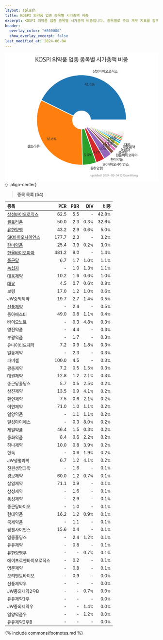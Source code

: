 ```yaml
---
layout: splash
title: KOSPI 의약품 업종 종목별 시가총액 비중
excerpt: KOSPI 의약품 업종 종목별 시가총액 비중입니다. 종목별로 주요 재무 지표를 함께 표시합니다.
header:
  overlay_color: "#800000"
  show_overlay_excerpt: false
last_modified_at: 2024-06-04
---
```



![KOSPI 의약품 업종 종목별 시가총액 비중](/stats/sector/images/kospi_업종_의약품_종목.png){: .align-center}


> **종목 목록 (54)**<a id="list"></a>

| **종목** | **PER** | **PBR** | **DIV** | **비중** |
| :------- | ------: | ------: | ------: | -------: |
| [삼성바이오로직스](/207940/) | 62.5 | 5.5 | - | 42.8<small>%</small> |
| [셀트리온](/068270/) | 50.0 | 2.3 | 0.3<small>%</small> | 32.6<small>%</small> |
| [유한양행](/000100/) | 43.2 | 2.9 | 0.6<small>%</small> | 5.0<small>%</small> |
| [SK바이오사이언스](/302440/) | 177.7 | 2.3 | - | 3.2<small>%</small> |
| [한미약품](/128940/) | 25.4 | 3.9 | 0.2<small>%</small> | 3.0<small>%</small> |
| [한올바이오파마](/009420/) | 481.2 | 9.0 | - | 1.4<small>%</small> |
| [종근당](/185750/) | 6.7 | 1.7 | 1.0<small>%</small> | 1.1<small>%</small> |
| [녹십자](/006280/) | - | 1.0 | 1.3<small>%</small> | 1.1<small>%</small> |
| [대웅제약](/069620/) | 10.2 | 1.6 | 0.6<small>%</small> | 1.0<small>%</small> |
| [대웅](/003090/) | 4.5 | 0.7 | 0.6<small>%</small> | 0.8<small>%</small> |
| 보령 | 17.0 | 1.2 | 1.0<small>%</small> | 0.6<small>%</small> |
| JW중외제약 | 19.7 | 2.7 | 1.4<small>%</small> | 0.5<small>%</small> |
| [신풍제약](/019170/) | - | 2.4 | - | 0.5<small>%</small> |
| 동아에스티 | 49.0 | 0.8 | 1.1<small>%</small> | 0.4<small>%</small> |
| 바이오노트 | - | 0.3 | 4.8<small>%</small> | 0.3<small>%</small> |
| 영진약품 | - | 4.4 | - | 0.3<small>%</small> |
| 부광약품 | - | 1.7 | - | 0.3<small>%</small> |
| 유나이티드제약 | 7.2 | 0.9 | 1.8<small>%</small> | 0.3<small>%</small> |
| 일동제약 | - | 2.3 | - | 0.3<small>%</small> |
| 파미셀 | 100.0 | 4.5 | - | 0.3<small>%</small> |
| 광동제약 | 7.2 | 0.5 | 1.5<small>%</small> | 0.3<small>%</small> |
| 대원제약 | 12.8 | 1.2 | 2.1<small>%</small> | 0.3<small>%</small> |
| 종근당홀딩스 | 5.7 | 0.5 | 2.5<small>%</small> | 0.2<small>%</small> |
| 삼진제약 | 13.5 | 0.9 | 4.1<small>%</small> | 0.2<small>%</small> |
| 환인제약 | 7.5 | 0.6 | 2.1<small>%</small> | 0.2<small>%</small> |
| 이연제약 | 71.0 | 1.0 | 1.1<small>%</small> | 0.2<small>%</small> |
| 일양약품 | - | 1.1 | 1.1<small>%</small> | 0.2<small>%</small> |
| 일성아이에스 | - | 0.3 | 8.0<small>%</small> | 0.2<small>%</small> |
| 제일약품 | 46.4 | 1.5 | 0.3<small>%</small> | 0.2<small>%</small> |
| 동화약품 | 8.4 | 0.6 | 2.2<small>%</small> | 0.2<small>%</small> |
| 하나제약 | 10.0 | 0.8 | 3.9<small>%</small> | 0.2<small>%</small> |
| 한독 | - | 0.6 | 1.9<small>%</small> | 0.2<small>%</small> |
| JW생명과학 | 6.7 | 1.2 | 4.1<small>%</small> | 0.2<small>%</small> |
| 진원생명과학 | - | 1.6 | - | 0.1<small>%</small> |
| 경보제약 | 60.0 | 1.2 | 0.7<small>%</small> | 0.1<small>%</small> |
| 삼일제약 | 71.1 | 0.9 | - | 0.1<small>%</small> |
| 삼성제약 | - | 1.6 | - | 0.1<small>%</small> |
| 동성제약 | - | 2.9 | - | 0.1<small>%</small> |
| 종근당바이오 | - | 1.0 | - | 0.1<small>%</small> |
| 현대약품 | 16.2 | 1.2 | 0.9<small>%</small> | 0.1<small>%</small> |
| 국제약품 | - | 1.1 | - | 0.1<small>%</small> |
| 팜젠사이언스 | 15.6 | 0.4 | - | 0.1<small>%</small> |
| 일동홀딩스 | - | 2.4 | 1.2<small>%</small> | 0.1<small>%</small> |
| 유유제약 | - | 0.8 | - | 0.1<small>%</small> |
| 유한양행우 | - | - | 0.7<small>%</small> | 0.1<small>%</small> |
| 에이프로젠바이오로직스 | - | 0.2 | - | 0.1<small>%</small> |
| 명문제약 | - | 0.8 | - | 0.1<small>%</small> |
| 오리엔트바이오 | - | 0.9 | - | 0.0<small>%</small> |
| 신풍제약우 | - | - | - | 0.0<small>%</small> |
| JW중외제약2우B | - | - | 0.7<small>%</small> | 0.0<small>%</small> |
| 유유제약1우 | - | - | - | 0.0<small>%</small> |
| JW중외제약우 | - | - | 1.4<small>%</small> | 0.0<small>%</small> |
| 일양약품우 | - | - | 1.2<small>%</small> | 0.0<small>%</small> |
| 유유제약2우B | - | - | - | 0.0<small>%</small> |

{% include commons/footnotes.md %}